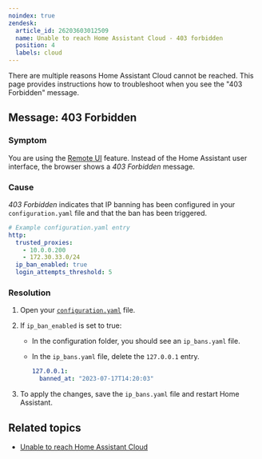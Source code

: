 ```yaml
---
noindex: true
zendesk:
  article_id: 26203603012509
  name: Unable to reach Home Assistant Cloud - 403 forbidden
  position: 4
  labels: cloud
---
```


There are multiple reasons Home Assistant Cloud cannot be reached. This page provides instructions how to troubleshoot when you see the "403 Forbidden" message.

## Message: 403 Forbidden

### Symptom

You are using the [Remote UI](/hc/en-us/articles/25619268678557) feature. Instead of the Home Assistant user interface, the browser shows a _403 Forbidden_ message.

### Cause

_403 Forbidden_ indicates that IP banning has been configured in your `configuration.yaml` file and that the ban has been triggered.

```yaml
# Example configuration.yaml entry
http:
  trusted_proxies:
    - 10.0.0.200
    - 172.30.33.0/24
  ip_ban_enabled: true
  login_attempts_threshold: 5
```

### Resolution

1. Open your [`configuration.yaml`](https://www.home-assistant.io/docs/configuration/) file.
2. If `ip_ban_enabled` is set to true:

   - In the configuration folder, you should see an `ip_bans.yaml` file.
   - In the `ip_bans.yaml` file, delete the `127.0.0.1` entry.

     ```yaml
     127.0.0.1:
       banned_at: "2023-07-17T14:20:03"
     ```

3. To apply the changes, save the `ip_bans.yaml` file and restart Home Assistant.

## Related topics

- [Unable to reach Home Assistant Cloud](/hc/en-us/articles/25620486925085)
